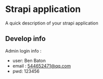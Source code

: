 # Strapi application

A quick description of your strapi application

## Develop info

Admin login info :
- user: Ben Baton
- email : 544652471@qq.com
- pwd: 123456
